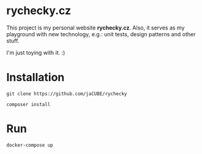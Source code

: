# rychecky.cz

This project is my personal website **rychecky.cz**.
Also, it serves as my playground with new technology, e.g.: unit tests,
design patterns and other stuff.

I'm just toying with it. :)

# Installation
```
git clone https://github.com/jaCUBE/rychecky
```

```
composer install
```

# Run
```
docker-compose up
```